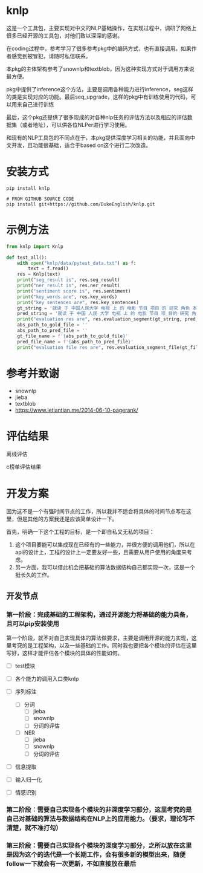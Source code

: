 # knlp

这是一个工具包，主要实现对中文的NLP基础操作，在实现过程中，调研了网络上很多已经开源的工具包，对他们致以深深的感谢。

在coding过程中，参考学习了很多参考pkg中的编码方式，也有直接调用。如果作者感觉到被冒犯，请随时私信联系。

本pkg的主体架构参考了snownlp和textblob，因为这种实现方式对于调用方来说最方便。


pkg中提供了inference这个方法，主要是调用各种能力进行inference，seg这样的类是实现对应的功能。最后seq_upgrade，这样的pkg中有训练使用的代码，可以用来自己进行训练

最后，这个pkg还提供了很多现成的对各种nlp任务的评估方法以及相应的评估数据集（或者地址），可以供各位NLPer进行学习使用。

和现有的NLP工具包的不同点在于，本pkg提供深度学习相关的功能，并且面向中文开发，且功能很基础，适合于based on这个进行二次改造。

# 安装方式
```
pip install knlp

# FROM GITHUB SOURCE CODE
pip install git+https://github.com/DukeEnglish/knlp.git
```
# 示例方法
```python
from knlp import Knlp

def test_all():
    with open("knlp/data/pytest_data.txt") as f:
        text = f.read()
    res = Knlp(text)
    print("seg_result is", res.seg_result)
    print("ner_result is", res.ner_result)
    print("sentiment score is", res.sentiment)
    print("key_words are", res.key_words)
    print("key sentences are", res.key_sentences)
    gt_string = '就读 于 中国人民大学 电视 上 的 电影 节目 项目 的 研究 角色 本人 将 会 参与 配音'
    pred_string = '就读 于 中国 人民 大学 电视 上 的 电影 节目 项 目的 研究 角色 本人 将 会 参与 配音'
    print("evaluation res are", res.evaluation_segment(gt_string, pred_string))
    abs_path_to_gold_file = ''
    abs_path_to_pred_file = ''
    gt_file_name = f'{abs_path_to_gold_file}'
    pred_file_name = f'{abs_path_to_pred_file}'
    print("evaluation file res are", res.evaluation_segment_file(gt_file_name, pred_file_name))
```

# 参考并致谢
- snownlp
- jieba
- textblob
- https://www.letiantian.me/2014-06-10-pagerank/

# 评估结果
离线评估

c榜单评估结果


# 开发方案
因为这不是一个有强时间节点的工作，所以我并不适合将具体的时间节点写在这里，但是其他的方案我还是应该简单设计一下。

首先，明确一下这个工程的目标，是一个即自私又无私的项目：
1. 这个项目要能可以集成现在已经有的一些能力，并很方便的调用他们，所以在api的设计上，工程的设计上一定要友好一些，且需要从用户使用的角度来考虑。
2. 另一方面，我可以借此机会把基础的算法数据结构自己都实现一次，这是一个挺长久的工作。

## 开发节点
### 第一阶段：完成基础的工程架构，通过开源能力将基础的能力具备，且可以pip安装使用
第一个阶段，就不对自己实现具体的算法做要求，主要是调用开源的能力实现，这里考究的是工程架构，以及一些基础的工作。同时我也要把各个模块的评估在这里写好，这样才能评估各个模块的具体的性能如何。

- [ ] test模块
- [ ] 各个能力的调用入口类knlp
- [ ] 序列标注
    - [ ] 分词
        - [ ] jieba
        - [ ] snownlp
        - [ ] 分词的评估
    - [ ] NER
        - [ ] jieba
        - [ ] snownlp
        - [ ] 分词的评估
- [ ] 信息提取
- [ ] 输入归一化
- [ ] 情感识别


### 第二阶段：需要自己实现各个模块的非深度学习部分，这里考究的是自己对基础的算法与数据结构在NLP上的应用能力。（要求，理论写不清楚，就不准打勾）


### 第三阶段：需要自己实现各个模块的深度学习部分，之所以放在这里是因为这个的迭代是一个长期工作，会有很多新的模型出来，随便follow一下就会有一次更新，不如直接放在最后
